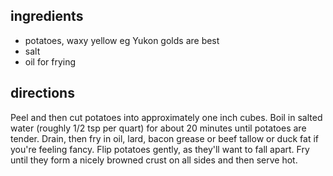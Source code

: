 ## ingredients 

* potatoes, waxy yellow eg Yukon golds are best
* salt
* oil for frying

## directions

Peel and then cut potatoes into approximately one inch cubes. Boil in salted water (roughly 1/2 tsp per quart) for about 20 minutes until potatoes are tender. Drain, then fry in oil, lard, bacon grease or beef tallow or duck fat if you're feeling fancy. 
Flip potatoes gently, as they'll want to fall apart. Fry until they form a nicely browned crust on all sides and then serve hot. 
